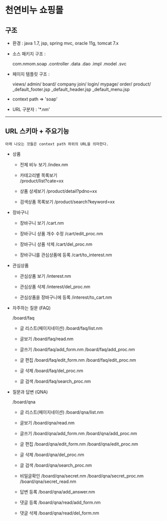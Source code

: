# 천연비누 쇼핑몰

## 구조
- 환경 : java 1.7, jsp, spring mvc, oracle 11g, tomcat 7.x
- 소스 패키지 구조 : 

	com.nmom.soap
				.controller
				.data
					.dao
					.impl
					.model
				.svc

- 페이지 템플릿 구조 : 

	views/
		admin/
		board/
		company
		join/
		login/
		mypage/
		order/
		product/
		_default_footer.jsp
		_default_header.jsp
		_default_menu.jsp
	
	
- context path => 'soap'
- URL 구분자 : '*.nm'

_____________________________________________________________


## URL 스키마 + 주요기능
`아래 나오는 것들은 context path 하위의 URL을 의마한다.`


* 상품

	- 전체 비누 보기
	/index.nm
	
	- 카테고리별 목록보기	
	/product/list?cate=xx
	
	- 상품 상세보기
	/product/detail?pdno=xx
	
	- 검색상품 목록보기
	/product/search?keyword=xx

* 장바구니

	- 장바구니 보기
	/cart.nm
	
	- 장바구니 상품 개수 수정
	/cart/edit_proc.nm
	
	- 장바구니 상품 삭제
	/cart/del_proc.nm
	
	- 장바구니를 관심상품에 등록
	/cart/to_interest.nm
	
* 관심상품
	
	- 관심상품 보기
	/interest.nm
	
	- 관심상품 삭제
	/interest/del_proc.nm
	
	- 관심상품을 장바구니에 등록
	/interest/to_cart.nm

* 자주하는 질문 (FAQ)

	/board/faq
	
	- 글 리스트(페이지네이션)
	/board/faq/list.nm
	
	- 글보기
	/board/faq/read.nm
	
	- 글쓰기
	/board/faq/add_form.nm
	/board/faq/add_proc.nm
	
	- 글 편집
	/board/faq/edit_form.nm
	/board/faq/edit_proc.nm
	
	- 글 삭제
	/board/faq/del_proc.nm
	
	- 글 검색
	/board/faq/search_proc.nm
	
* 질문과 답변 (QNA)

	/board/qna
	
	- 글 리스트(페이지네이션)
	/board/qna/list.nm
	
	- 글보기
	/board/qna/read.nm
	
	- 글쓰기
	/board/qna/add_form.nm
	/board/qna/add_proc.nm
	
	- 글 편집
	/board/qna/edit_form.nm
	/board/qna/edit_proc.nm
	
	- 글 삭제
	/board/qna/del_proc.nm
	
	- 글 검색
	/board/qna/search_proc.nm

	- 비밀글확인
	/board/qna/secret.nm
	/board/qna/secret_proc.nm
	/board/qna/secret_read.nm
	
	- 답변 등록
	/board/qna/add_answer.nm
		
	- 댓글 등록
	/board/qna/read/add_form.nm
	
	- 댓글 삭제
	/board/qna/read/del_form.nm

